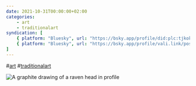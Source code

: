 ```yaml
---
date: 2021-10-31T00:00:00+02:00
categories:
    - art
    - traditionalart
syndication: [
    { platform: "Bluesky", url: "https://bsky.app/profile/did:plc:tjkokzqdnfzzlaxdjjzzzi5b/post/3k5s7xmxvyp26", hidden: true },
    { platform: "Bluesky", url: "https://bsky.app/profile/vali.link/post/3k5s7xmxvyp26" }
]
---
```

#<a href="/categories/art" class="p-category">art</a> #<a href="/categories/traditionalart" class="p-category">traditionalart</a>

<img class="u-featured" src="/posts/2021-10-31_0000/raven.jpg" alt="A graphite drawing of a raven head in profile" >
